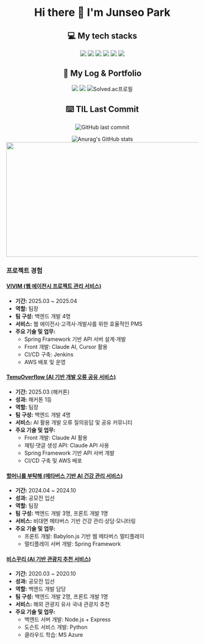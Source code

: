 
<h1 align="center">Hi there 👋 I'm Junseo Park</h1>

<h2 align="center">💻 My tech stacks</h2>

<p align="center">
  <img src="https://img.shields.io/badge/springboot-6DB33F?style=for-the-badge&logo=springboot&logoColor=white">
  <img src="https://img.shields.io/badge/fastapi-009688?style=for-the-badge&logo=fastapi&logoColor=white">
  <img src="https://img.shields.io/badge/redis-FF4438?style=for-the-badge&logo=redis&logoColor=white">
  <img src="https://img.shields.io/badge/docker-2496ED?style=for-the-badge&logo=docker&logoColor=white">
  <img src="https://img.shields.io/badge/jenkins-D24939?style=for-the-badge&logo=jenkins&logoColor=white">
  <img src="https://img.shields.io/badge/sonqrqube-4E98CD?style=for-the-badge&logo=sonarqube&logoColor=white">
  
</p>

<!-- ![Top Langs](https://github-readme-stats-sigma-five.vercel.app/api/top-langs/?username=HoyiTT&show_icons=true&theme=radical) -->

<h2 align="center">📖 My Log & Portfolio </h2>
<p align="center">
  <a href="https://jspark33.tistory.com"><img src="https://img.shields.io/badge/HoyiTT-E5511E?style=flat-square&logo=Tistory&logoColor=white"/></a>
  <a href="https://hoyitt.notion.site/80609dd5c3f240e79667424b2cdf4ba2?pvs=4"><img src="https://img.shields.io/badge/HoyiTT-ffffff?style=flat-square&logo=notion&logoColor=black"/></a>
  <img src="http://mazassumnida.wtf/api/mini/generate_badge?boj=ppp9177" alt="Solved.ac프로필"/>
</p>

<h2 align="center">⌨️ TIL Last Commit</h2>
<p align="center">
  <img src="https://img.shields.io/github/last-commit/PoroGramr/TIL" alt="GitHub last commit"/>
</p>

<p align="center">
  <img src="https://github-readme-stats-sigma-five.vercel.app/api?username=PoroGramr&show_icons=true&theme=radical" alt="Anurag's GitHub stats"/>
  <a href="https://github.com/devxb/gitanimals">
<img
  src="https://render.gitanimals.org/farms/PoroGramr"
  width="600"
  height="300"
/>
</a>
</p>


### 프로젝트 경험

#### [VIVIM (웹 에이전시 프로젝트 관리 서비스)](https://github.com/PoroGramr/KDEV4-VIVIM-BE)
- **기간:** 2025.03 ~ 2025.04  
- **역할:** 팀장  
- **팀 구성:** 백엔드 개발 4명  
- **서비스:** 웹 에이전시·고객사·개발사를 위한 효율적인 PMS  
- **주요 기술 및 업무:**  
  - Spring Framework 기반 API 서버 설계·개발  
  - Front 개발: Claude AI, Cursor 활용  
  - CI/CD 구축: Jenkins  
  - AWS 배포 및 운영  

#### [TemuOverflow (AI 기반 개발 오류 공유 서비스)](https://github.com/PoroGramr/hackerthon4-TemuOverflow)
- **기간:** 2025.03 (해커톤)  
- **성과:** 해커톤 1등  
- **역할:** 팀장  
- **팀 구성:** 백엔드 개발 4명  
- **서비스:** AI 활용 개발 오류 질의응답 및 공유 커뮤니티  
- **주요 기술 및 업무:**  
  - Front 개발: Claude AI 활용  
  - 채팅·댓글 생성 API: Claude API 사용  
  - Spring Framework 기반 API 서버 개발  
  - CI/CD 구축 및 AWS 배포  

#### [할머니를 부탁해 (메타버스 기반 AI 건강 관리 서비스)](https://github.com/brianhhy/LSPT)
- **기간:** 2024.04 ~ 2024.10  
- **성과:** 공모전 입선  
- **역할:** 팀장  
- **팀 구성:** 백엔드 개발 3명, 프론트 개발 1명  
- **서비스:** 비대면 메타버스 기반 건강 관리·상담·모니터링  
- **주요 기술 및 업무:**  
  - 프론트 개발: Babylon.js 기반 웹 메타버스 멀티플레이  
  - 멀티플레이 서버 개발: Spring Framework  

#### [비스꾸리 (AI 기반 관광지 추천 서비스)](https://github.com/hjs1212/2020_hanium_Ai_Tour)
- **기간:** 2020.03 ~ 2020.10  
- **성과:** 공모전 입선  
- **역할:** 백엔드 개발 담당  
- **팀 구성:** 백엔드 개발 2명, 프론트 개발 1명  
- **서비스:** 해외 관광지 유사 국내 관광지 추천  
- **주요 기술 및 업무:**  
  - 백엔드 서버 개발: Node.js + Express  
  - 도슨트 서비스 개발: Python  
  - 클라우드 학습: MS Azure  



<!--
**HoyiTT/HoyiTT** is a ✨ _special_ ✨ repository because its `README.md` (this file) appears on your GitHub profile.

Here are some ideas to get you started:

- 🔭 I’m currently working on ...
- 🌱 I’m currently learning ...
- 👯 I’m looking to collaborate on ...
- 🤔 I’m looking for help with ...
- 💬 Ask me about ...
- 📫 How to reach me: ...
- 😄 Pronouns: ...
- ⚡ Fun fact: ...
-->
